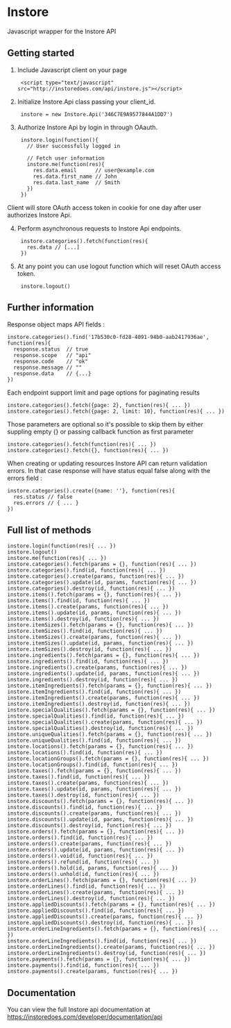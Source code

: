 Instore
===============

Javascript wrapper for the Instore API

## Getting started

1. Include Javascript client on your page

        <script type="text/javascript" src="http://instoredoes.com/api/instore.js"></script>

2. Initialize Instore.Api class passing your client\_id.

        instore = new Instore.Api('346C7E9A9577844A1DD7')

3. Authorize Instore Api by login in through OAauth. 

        instore.login(function(){
          // User successfully logged in

          // Fetch user information
          instore.me(function(res){
            res.data.email      // user@example.com
            res.data.first_name // John
            res.data.last_name  // Smith
          })
        })
        
  Client will store OAuth access token in cookie for one day after user authorizes Instore Api.

4. Perform asynchronous requests to Instore Api endpoints.
        
        instore.categories().fetch(function(res){
          res.data // [...]
        })

5. At any point you can use logout function which will reset OAuth access token.
  
        instore.logout()

## Further information

Response object maps API fields :

    instore.categories().find('17b530c0-fd28-4091-94b0-aab2417936ae', function(res){
      response.status  // true
      response.scope   // "api"
      response.code    // "ok"
      response.message // ""
      response.data    // {...}
    })

Each endpoint support limit and page options for paginating results

    instore.categories().fetch({page: 2}, function(res){ ... })
    instore.categories().fetch({page: 2, limit: 10}, function(res){ ... })

Those parameters are optional so it's possible to skip them by either suppling empty {} or passing callback function as first parameter
  
    instore.categories().fetch(function(res){ ... })
    instore.categories().fetch({}, function(res){ ... })

When creating or updating resources Instore API can return validation errors. In that case response will have status equal false along with the errors field :

    instore.categories().create({name: ''}, function(res){
      res.status // false
      res.errors // { ... }
    })

## Full list of methods
       
    instore.login(function(res){ ... })
    instore.logout()
    instore.me(function(res){ ... })
    instore.categories().fetch(params = {}, function(res){ ... })
    instore.categories().find(id, function(res){ ... })
    instore.categories().create(params, function(res){ ... })
    instore.categories().update(id, params, function(res){ ... })
    instore.categories().destroy(id, function(res){ ... })
    instore.items().fetch(params = {}, function(res){ ... })
    instore.items().find(id, function(res){ ... })
    instore.items().create(params, function(res){ ... })
    instore.items().update(id, params, function(res){ ... })
    instore.items().destroy(id, function(res){ ... })
    instore.itemSizes().fetch(params = {}, function(res){ ... })
    instore.itemSizes().find(id, function(res){ ... })
    instore.itemSizes().create(params, function(res){ ... })
    instore.itemSizes().update(id, params, function(res){ ... })
    instore.itemSizes().destroy(id, function(res){ ... })
    instore.ingredients().fetch(params = {}, function(res){ ... })
    instore.ingredients().find(id, function(res){ ... })
    instore.ingredients().create(params, function(res){ ... })
    instore.ingredients().update(id, params, function(res){ ... })
    instore.ingredients().destroy(id, function(res){ ... })
    instore.itemIngredients().fetch(params = {}, function(res){ ... })
    instore.itemIngredients().find(id, function(res){ ... })
    instore.itemIngredients().create(params, function(res){ ... })
    instore.itemIngredients().destroy(id, function(res){ ... })
    instore.specialQualities().fetch(params = {}, function(res){ ... })
    instore.specialQualities().find(id, function(res){ ... })
    instore.specialQualities().create(params, function(res){ ... })
    instore.specialQualities().destroy(id, function(res){ ... })
    instore.uniqueQualities().fetch(params = {}, function(res){ ... })
    instore.uniqueQualities().find(id, function(res){ ... })
    instore.locations().fetch(params = {}, function(res){ ... })
    instore.locations().find(id, function(res){ ... })
    instore.locationGroups().fetch(params = {}, function(res){ ... })
    instore.locationGroups().find(id, function(res){ ... })
    instore.taxes().fetch(params = {}, function(res){ ... })
    instore.taxes().find(id, function(res){ ... })
    instore.taxes().create(params, function(res){ ... })
    instore.taxes().update(id, params, function(res){ ... })
    instore.taxes().destroy(id, function(res){ ... })
    instore.discounts().fetch(params = {}, function(res){ ... })
    instore.discounts().find(id, function(res){ ... })
    instore.discounts().create(params, function(res){ ... })
    instore.discounts().update(id, params, function(res){ ... })
    instore.discounts().destroy(id, function(res){ ... })
    instore.orders().fetch(params = {}, function(res){ ... })
    instore.orders().find(id, function(res){ ... })
    instore.orders().create(params, function(res){ ... })
    instore.orders().update(id, params, function(res){ ... })
    instore.orders().void(id, function(res){ ... })
    instore.orders().refund(id, function(res){ ... })
    instore.orders().hold(id, params, function(res){ ... })
    instore.orders().unhold(id, function(res){ ... })
    instore.orderLines().fetch(params = {}, function(res){ ... })
    instore.orderLines().find(id, function(res){ ... })
    instore.orderLines().create(params, function(res){ ... })
    instore.orderLines().destroy(id, function(res){ ... })
    instore.appliedDiscounts().fetch(params = {}, function(res){ ... })
    instore.appliedDiscounts().find(id, function(res){ ... })
    instore.appliedDiscounts().create(params, function(res){ ... })
    instore.appliedDiscounts().destroy(id, function(res){ ... })
    instore.orderLineIngredients().fetch(params = {}, function(res){ ... })
    instore.orderLineIngredients().find(id, function(res){ ... })
    instore.orderLineIngredients().create(params, function(res){ ... })
    instore.orderLineIngredients().destroy(id, function(res){ ... })
    instore.payments().fetch(params = {}, function(res){ ... })
    instore.payments().find(id, function(res){ ... })
    instore.payments().create(params, function(res){ ... })

## Documentation

You can view the full Instore api documentation at <https://instoredoes.com/developer/documentation/api>
